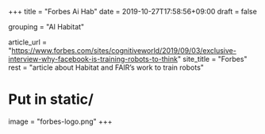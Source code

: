 +++
title = "Forbes Ai Hab"
date = 2019-10-27T17:58:56+09:00
draft = false

grouping = "AI Habitat"

article_url = "https://www.forbes.com/sites/cognitiveworld/2019/09/03/exclusive-interview-why-facebook-is-training-robots-to-think"
site_title = "Forbes"
rest = "article about Habitat and FAIR’s work to train robots"

# Put in static/
image = "forbes-logo.png"
+++
